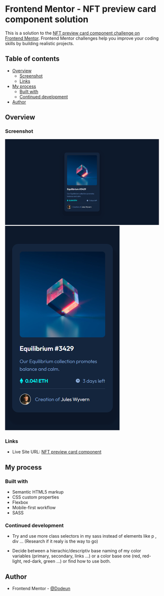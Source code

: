 # Frontend Mentor - NFT preview card component solution

This is a solution to the [NFT preview card component challenge on Frontend Mentor](https://www.frontendmentor.io/challenges/nft-preview-card-component-SbdUL_w0U). Frontend Mentor challenges help you improve your coding skills by building realistic projects. 

## Table of contents

- [Overview](#overview)
  - [Screenshot](#screenshot)
  - [Links](#links)
- [My process](#my-process)
  - [Built with](#built-with)
  - [Continued development](#continued-development)
- [Author](#author)

## Overview

### Screenshot

![DESKTOP VERSION](my_design_pictures/nft-preview-card-component-desktop.png)
![MOBILE VERSION](my_design_pictures/nft-preview-card-component-mobile.png)

### Links

- Live Site URL: [NFT preview card component](https://nft-preview-card-component.dodeun.com/)

## My process

### Built with

- Semantic HTML5 markup
- CSS custom properties
- Flexbox
- Mobile-first workflow
- SASS

### Continued development

- Try and use more class selectors in my sass instead of elements like p , div ... (Research if it realy is the way to go)

- Decide between a hierachic/descriptiv base naming of my color variables (primary, secondary, links ...) or a color base one (red, red-light, red-dark, green ...) or find how to use both.

## Author

- Frontend Mentor - [@Dodeun](https://www.frontendmentor.io/profile/Dodeun)